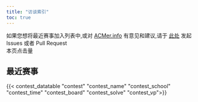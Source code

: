 ```yaml
---
title: "访谈索引"
toc: true
---
```


如果您想将最近赛事加入列表中,或对 [ACMer.info](https://acmer.info/) 有意见和建议,请于 [此处](https://github.com/acmerindex/acmerindex.github.io) 发起 Issues 或者 Pull Request
<br/>
<span>本页点击量<span id="busuanzi_value_page_pv"></span>
## 最近赛事
{{< contest_datatable "contest" "contest_name" "contest_school" "contest_time" "contest_board"  "contest_solve"  "contest_vp">}}

